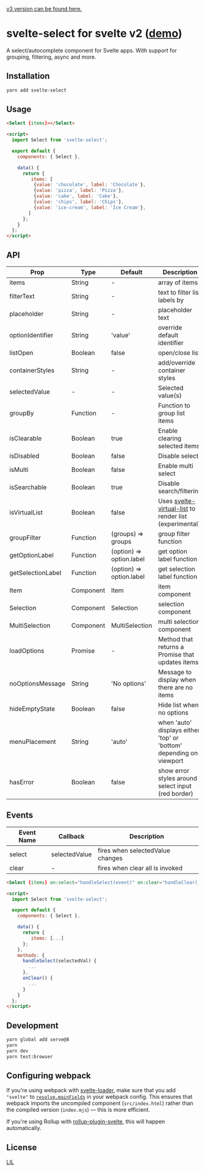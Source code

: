 [v3 version can be found here.](https://github.com/rob-balfre/svelte-select/tree/feature/upgrade_to_svelte.v3)

# svelte-select for svelte v2 ([demo](https://stackblitz.com/edit/svelte-rhbzxj))

A select/autocomplete component for Svelte apps.  With support for grouping, filtering, async and more.

## Installation

```bash
yarn add svelte-select
```


## Usage

```html
<Select {items}></Select>

<script>
  import Select from 'svelte-select';

  export default {
    components: { Select },

    data() {
      return {
         items: [
          {value: 'chocolate', label: 'Chocolate'},
          {value: 'pizza', label: 'Pizza'},
          {value: 'cake', label: 'Cake'},
          {value: 'chips', label: 'Chips'},
          {value: 'ice-cream', label: 'Ice Cream'},
        ]
      };
    }
  };
</script>
```


## API

| Prop | Type | Default | Description |
|------|------|---------|-------------|
| items | String | - | array of items
| filterText | String | - | text to filter list labels by
| placeholder | String | - | placeholder text
| optionIdentifier | String | 'value' | override default identifier
| listOpen | Boolean | false | open/close list
| containerStyles | String | - | add/override container styles 
| selectedValue | - | - | Selected value(s)
| groupBy | Function | - | Function to group list items
| isClearable | Boolean | true | Enable clearing selected items
| isDisabled | Boolean | false | Disable select
| isMulti | Boolean | false | Enable multi select
| isSearchable | Boolean | true | Disable search/filtering
| isVirtualList | Boolean | false | Uses [svelte-virtual-list](https://github.com/sveltejs/svelte-virtual-list) to render list (experimental)
| groupFilter | Function | (groups) => groups | group filter function
| getOptionLabel | Function | (option) => option.label | get option label function
| getSelectionLabel | Function | (option) => option.label | get selection label function
| Item | Component | Item | item component
| Selection | Component | Selection | selection component
| MultiSelection | Component | MultiSelection | multi selection component
| loadOptions | Promise | - | Method that returns a Promise that updates items
| noOptionsMessage | String | 'No options' | Message to display when there are no items  
| hideEmptyState | Boolean | false | Hide list when no options
| menuPlacement | String | 'auto' | when 'auto' displays either 'top' or 'bottom' depending on viewport
| hasError | Boolean | false | show error styles around select input (red border)


## Events

| Event Name | Callback | Description |
|------|------|----------|
| select | selectedValue | fires when selectedValue changes
| clear | - | fires when clear all is invoked

```html
<Select {items} on:select="handleSelect(event)" on:clear="handleClear()"></Select>

<script>
  import Select from 'svelte-select';

  export default {
    components: { Select },

    data() {
      return {
         items: [...]
      };
    },
    methods: {
      handleSelect(selectedVal) {
        ...
      },
      onClear() {
        ...
      }
    }
  };
</script>
```

## Development

```bash
yarn global add serve@8
yarn
yarn dev
yarn test:browser
```


## Configuring webpack

If you're using webpack with [svelte-loader](https://github.com/sveltejs/svelte-loader), make sure that you add `"svelte"` to [`resolve.mainFields`](https://webpack.js.org/configuration/resolve/#resolve-mainfields) in your webpack config. This ensures that webpack imports the uncompiled component (`src/index.html`) rather than the compiled version (`index.mjs`) — this is more efficient.

If you're using Rollup with [rollup-plugin-svelte](https://github.com/rollup/rollup-plugin-svelte), this will happen automatically.


## License

[LIL](LICENSE)
